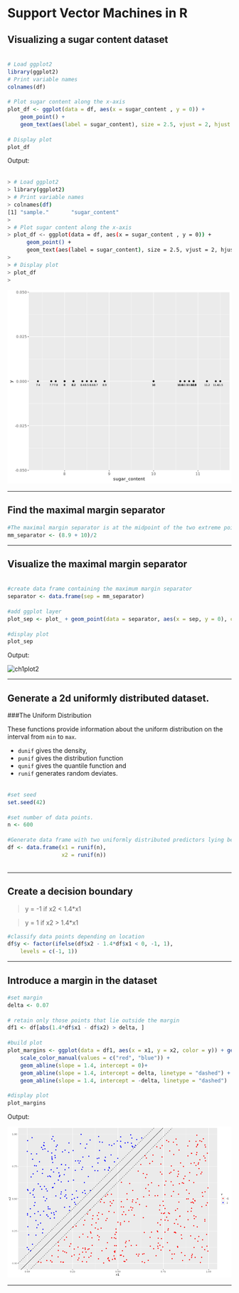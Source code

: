 # Support Vector Machines in R

## Visualizing a sugar content dataset

```r

# Load ggplot2
library(ggplot2)
# Print variable names
colnames(df)

# Plot sugar content along the x-axis
plot_df <- ggplot(data = df, aes(x = sugar_content , y = 0)) + 
    geom_point() + 
    geom_text(aes(label = sugar_content), size = 2.5, vjust = 2, hjust = 0.5)

# Display plot
plot_df

```

Output:

```bash

> # Load ggplot2
> library(ggplot2)
> # Print variable names
> colnames(df)
[1] "sample."       "sugar_content"
> 
> # Plot sugar content along the x-axis
> plot_df <- ggplot(data = df, aes(x = sugar_content , y = 0)) + 
      geom_point() + 
      geom_text(aes(label = sugar_content), size = 2.5, vjust = 2, hjust = 0.5)
> 
> # Display plot
> plot_df
> 


```

![ch1plot1](ch1plot1.png)

***

## Find the maximal margin separator

```r
#The maximal margin separator is at the midpoint of the two extreme points in each cluster.
mm_separator <- (8.9 + 10)/2

```

***

## Visualize the maximal margin separator

```r

#create data frame containing the maximum margin separator
separator <- data.frame(sep = mm_separator)

#add ggplot layer 
plot_sep <- plot_ + geom_point(data = separator, aes(x = sep, y = 0), color = "blue", size = 4)

#display plot
plot_sep

```

Output:

![ch1plot2](ch1plot2.png)

***

## Generate a 2d uniformly distributed dataset.

###The Uniform Distribution

These functions provide information about the uniform distribution on the interval from `min` to `max`. 


* `dunif` gives the density, 
* `punif` gives the distribution function 
* `qunif` gives the quantile function and 
* `runif` generates random deviates.

```r

#set seed
set.seed(42)

#set number of data points. 
n <- 600

#Generate data frame with two uniformly distributed predictors lying between 0 and 1.
df <- data.frame(x1 = runif(n), 
                 x2 = runif(n))
                 
```

***

## Create a decision boundary


> y = -1 if x2 < 1.4*x1

> y = 1 if x2 > 1.4*x1


```r
#classify data points depending on location
df$y <- factor(ifelse(df$x2 - 1.4*df$x1 < 0, -1, 1), 
    levels = c(-1, 1))

```
***
## Introduce a margin in the dataset

```r
#set margin
delta <- 0.07

# retain only those points that lie outside the margin
df1 <- df[abs(1.4*df$x1 - df$x2) > delta, ]

#build plot
plot_margins <- ggplot(data = df1, aes(x = x1, y = x2, color = y)) + geom_point() + 
    scale_color_manual(values = c("red", "blue")) + 
    geom_abline(slope = 1.4, intercept = 0)+
    geom_abline(slope = 1.4, intercept = delta, linetype = "dashed") +
    geom_abline(slope = 1.4, intercept = -delta, linetype = "dashed")
 
#display plot 
plot_margins

```

Output:

![ch1plot3](ch1plot3.png)

***



